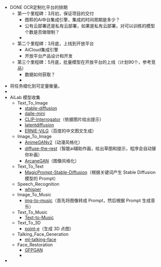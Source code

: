 - DONE OCR定制化平台的排期
	- 第一个里程碑：3月初，保证项目的交付
		- 图聆的Ai中台集成引擎，集成的时间周期是多少？
		- 公有云部署还是私有云部署，如果是私有云部署，对可以训练的模型个数是否做限制？
		-
	- 第二个里程碑：3月底，上线到开放平台
		- AiCloud集成引擎
		- 开放平台产品设计和开发
	- 第三个里程碑：5月底，批量模型在开放平台的上线（计划90个，参考竞品）
		- 数据如何获取？
		-
- 将任务细化到可定量衡量。
-
- AiLab 模型收集
	- Text_To_Image
		- [stable-diffusion](https://huggingface.co/spaces/stabilityai/stable-diffusion)
		- [dalle-mini](https://huggingface.co/spaces/dalle-mini/dalle-mini)
		- [CLIP-Interrogator](https://huggingface.co/spaces/pharma/CLIP-Interrogator)（依据图片给出提示）
		- [latentdiffusion](https://huggingface.co/spaces/multimodalart/latentdiffusion)
		- [ERNIE-ViLG](https://huggingface.co/spaces/PaddlePaddle/ERNIE-ViLG)（百度的中文图文生成）
	- Image_To_Image
		- [AnimeGANv2](https://huggingface.co/spaces/akhaliq/AnimeGANv2)（动漫风格化）
		- [diffuse-the-rest](https://huggingface.co/spaces/huggingface-projects/diffuse-the-rest)（智能ai辅助作画，给出草图和提示，程序会自动替你补画）
		- [ArcaneGAN](https://huggingface.co/spaces/akhaliq/ArcaneGAN)（图像风格化）
	- Text_To_Text
		- [MagicPrompt-Stable-Diffusion](https://huggingface.co/spaces/Gustavosta/MagicPrompt-Stable-Diffusion)（根据关键词产生 Stable Diffusion 模型的 Prompt）
	- Speech_Recognition
		- [whisper](https://huggingface.co/spaces/openai/whisper)
	- Image_To_Music
		- [img-to-music](https://huggingface.co/spaces/fffiloni/img-to-music)（首先将图像转成 Prompt，然后根据 Prompt 生成音乐）
	- Text_To_Music
		- [Text-to-Music](https://huggingface.co/spaces/Mubert/Text-to-Music)
	- Text_To_3D
		- [point-e](https://huggingface.co/spaces/openai/point-e)（生成 3D 点图）
	- Talking_Face_Generation
		- [ml-talking-face](https://huggingface.co/spaces/CVPR/ml-talking-face)
	- Face_Restoration
		- [GFPGAN](https://huggingface.co/spaces/akhaliq/GFPGAN)
		-
-